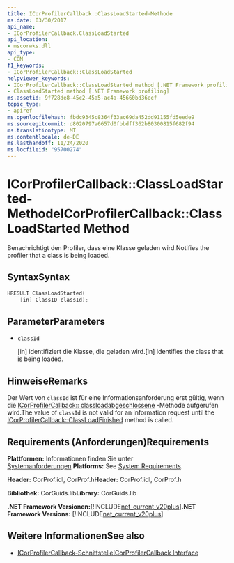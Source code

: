 ```yaml
---
title: ICorProfilerCallback::ClassLoadStarted-Methode
ms.date: 03/30/2017
api_name:
- ICorProfilerCallback.ClassLoadStarted
api_location:
- mscorwks.dll
api_type:
- COM
f1_keywords:
- ICorProfilerCallback::ClassLoadStarted
helpviewer_keywords:
- ICorProfilerCallback::ClassLoadStarted method [.NET Framework profiling]
- ClassLoadStarted method [.NET Framework profiling]
ms.assetid: 9f728de8-45c2-45a5-ac4a-45660bd36ecf
topic_type:
- apiref
ms.openlocfilehash: fbdc9345c8364f33ac69da452dd91155fd5eede9
ms.sourcegitcommit: d8020797a6657d0fbbdff362b80300815f682f94
ms.translationtype: MT
ms.contentlocale: de-DE
ms.lasthandoff: 11/24/2020
ms.locfileid: "95700274"
---
```

# <a name="icorprofilercallbackclassloadstarted-method"></a><span data-ttu-id="db6ec-102">ICorProfilerCallback::ClassLoadStarted-Methode</span><span class="sxs-lookup"><span data-stu-id="db6ec-102">ICorProfilerCallback::ClassLoadStarted Method</span></span>

<span data-ttu-id="db6ec-103">Benachrichtigt den Profiler, dass eine Klasse geladen wird.</span><span class="sxs-lookup"><span data-stu-id="db6ec-103">Notifies the profiler that a class is being loaded.</span></span>  
  
## <a name="syntax"></a><span data-ttu-id="db6ec-104">Syntax</span><span class="sxs-lookup"><span data-stu-id="db6ec-104">Syntax</span></span>  
  
```cpp  
HRESULT ClassLoadStarted(  
    [in] ClassID classId);  
```  
  
## <a name="parameters"></a><span data-ttu-id="db6ec-105">Parameter</span><span class="sxs-lookup"><span data-stu-id="db6ec-105">Parameters</span></span>

- `classId`

  <span data-ttu-id="db6ec-106">\[in] identifiziert die Klasse, die geladen wird.</span><span class="sxs-lookup"><span data-stu-id="db6ec-106">\[in] Identifies the class that is being loaded.</span></span>

## <a name="remarks"></a><span data-ttu-id="db6ec-107">Hinweise</span><span class="sxs-lookup"><span data-stu-id="db6ec-107">Remarks</span></span>  

 <span data-ttu-id="db6ec-108">Der Wert von `classId` ist für eine Informationsanforderung erst gültig, wenn die [ICorProfilerCallback:: classloadabgeschlossene](icorprofilercallback-classloadfinished-method.md) -Methode aufgerufen wird.</span><span class="sxs-lookup"><span data-stu-id="db6ec-108">The value of `classId` is not valid for an information request until the [ICorProfilerCallback::ClassLoadFinished](icorprofilercallback-classloadfinished-method.md) method is called.</span></span>  
  
## <a name="requirements"></a><span data-ttu-id="db6ec-109">Requirements (Anforderungen)</span><span class="sxs-lookup"><span data-stu-id="db6ec-109">Requirements</span></span>  

 <span data-ttu-id="db6ec-110">**Plattformen:** Informationen finden Sie unter [Systemanforderungen](../../get-started/system-requirements.md).</span><span class="sxs-lookup"><span data-stu-id="db6ec-110">**Platforms:** See [System Requirements](../../get-started/system-requirements.md).</span></span>  
  
 <span data-ttu-id="db6ec-111">**Header:** CorProf.idl, CorProf.h</span><span class="sxs-lookup"><span data-stu-id="db6ec-111">**Header:** CorProf.idl, CorProf.h</span></span>  
  
 <span data-ttu-id="db6ec-112">**Bibliothek:** CorGuids.lib</span><span class="sxs-lookup"><span data-stu-id="db6ec-112">**Library:** CorGuids.lib</span></span>  
  
 <span data-ttu-id="db6ec-113">**.NET Framework Versionen:**[!INCLUDE[net_current_v20plus](../../../../includes/net-current-v20plus-md.md)]</span><span class="sxs-lookup"><span data-stu-id="db6ec-113">**.NET Framework Versions:** [!INCLUDE[net_current_v20plus](../../../../includes/net-current-v20plus-md.md)]</span></span>  
  
## <a name="see-also"></a><span data-ttu-id="db6ec-114">Weitere Informationen</span><span class="sxs-lookup"><span data-stu-id="db6ec-114">See also</span></span>

- [<span data-ttu-id="db6ec-115">ICorProfilerCallback-Schnittstelle</span><span class="sxs-lookup"><span data-stu-id="db6ec-115">ICorProfilerCallback Interface</span></span>](icorprofilercallback-interface.md)
